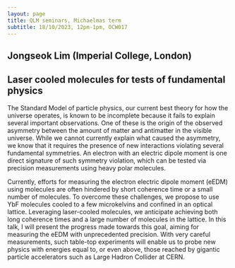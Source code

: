 ```yaml
---
layout: page
title: QLM seminars, Michaelmas term
subtitle: 18/10/2023, 12pm-1pm, OCW017
---
```


## Jongseok Lim (Imperial College, London)

## Laser cooled molecules for tests of fundamental physics

The Standard Model of particle physics, our current best theory for how the universe operates, is known to be incomplete because it fails to explain several important observations. One of these is the origin of the observed asymmetry between the amount of matter and antimatter in the visible universe. While we cannot currently explain what caused the asymmetry, we know that it requires the presence of new interactions violating several fundamental symmetries. An electron with an electric dipole moment is one direct signature of such symmetry violation, which can be tested via precision measurements using heavy polar molecules.

Currently, efforts for measuring the electron electric dipole moment (eEDM) using molecules are often hindered by short coherence time or a small number of molecules. To overcome these challenges, we propose to use YbF molecules cooled to a few microkelvins and confined in an optical lattice. Leveraging laser-cooled molecules, we anticipate achieving both long coherence times and a large number of molecules in the lattice. In this talk, I will present the progress made towards this goal, aiming for measuring the eEDM with unprecedented precision. With very careful measurements, such table-top experiments will enable us to probe new physics with energies equal to, or even above, those reached by gigantic particle accelerators such as Large Hadron Collider at CERN.

